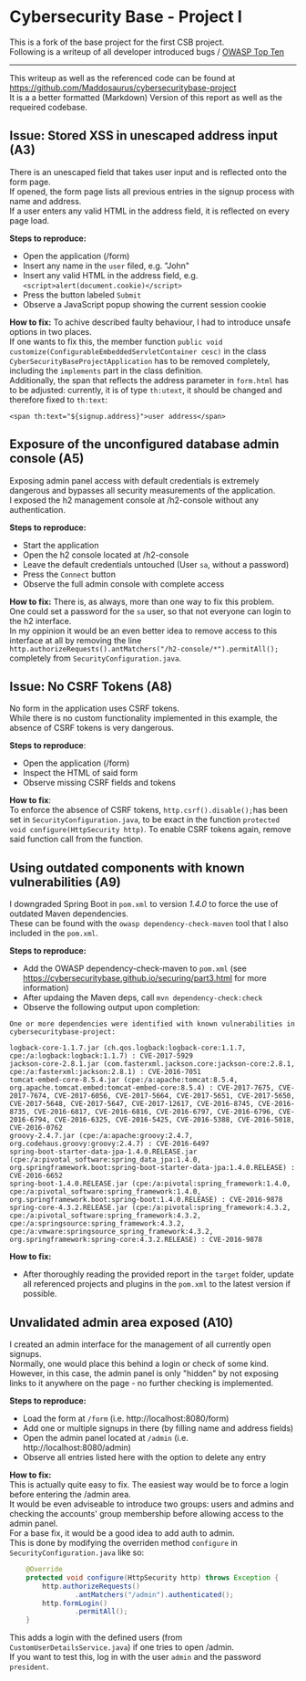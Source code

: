# Cybersecurity Base - Project I

This is a fork of the base project for the first CSB project.  
Following is a writeup of all developer introduced bugs / [OWASP Top Ten](https://www.owasp.org/index.php/Top_10_2013-Top_10)  
  
---

This writeup as well as the referenced code can be found at https://github.com/Maddosaurus/cybersecuritybase-project    
It is a a better formatted (Markdown) Version of this report as well as the requeired codebase.


## **Issue**: Stored XSS in unescaped address input (A3)
There is an unescaped field that takes user input and is reflected onto the form page.  
If opened, the form page lists all previous entries in the signup process with name and address.  
If a user enters any valid HTML in the address field, it is reflected on every page load.

**Steps to reproduce:**
- Open the application (/form)
- Insert any name in the `user` filed, e.g. "John"
- Insert any valid HTML in the address field, e.g. `<script>alert(document.cookie)</script>`
- Press the button labeled `Submit`
- Observe a JavaScript popup showing the current session cookie

**How to fix:**
To achive described faulty behaviour, I had to introduce unsafe options in two places.  
If one wants to fix this, the member function `public void customize(ConfigurableEmbeddedServletContainer cesc)` in the class `CyberSecurityBaseProjectApplication` has to be removed completely, including the `implements` part in the class definition.  
Additionally, the span that reflects the address parameter in `form.html` has to be adjusted: currently, it is of type `th:utext`, it should be changed and therefore fixed to `th:text`:  
```
<span th:text="${signup.address}">user address</span>
```


## Exposure of the unconfigured database admin console (A5)
Exposing admin panel access with default credentials is extremely dangerous and bypasses all security measurements of the application.  
I exposed the h2 management console at /h2-console without any authentication.  

**Steps to reproduce:**
- Start the application
- Open the h2 console located at /h2-console
- Leave the default credentials untouched (User `sa`, without a password)
- Press the `Connect` button
- Observe the full admin console with complete access  

**How to fix:**
There is, as always, more than one way to fix this problem.  
One could set a password for the `sa` user, so that not everyone can login to the h2 interface.  
In my oppinion it would be an even better idea to remove access to this interface at all by removing the line ` http.authorizeRequests().antMatchers("/h2-console/*").permitAll();` completely from `SecurityConfiguration.java`.  


## **Issue**: No CSRF Tokens (A8)
No form in the application uses CSRF tokens.  
While there is no custom functionality implemented in this example, the absence of CSRF tokens is very dangerous.  

**Steps to reproduce**:
- Open the application (/form)
- Inspect the HTML of said form
- Observe missing CSRF fields and tokens

**How to fix**:  
To enforce the absence of CSRF tokens, `http.csrf().disable();`has been set in `SecurityConfiguration.java`, to be exact in the function `protected void configure(HttpSecurity http)`. To enable CSRF tokens again, remove said function call from the function.


## Using outdated components with known vulnerabilities (A9)
I downgraded Spring Boot in `pom.xml` to version *1.4.0* to force the use of outdated Maven dependencies.  
These can be found with the `owasp dependency-check-maven` tool that I also included in the `pom.xml`.  

**Steps to reproduce:**  
- Add the OWASP dependency-check-maven to `pom.xml` (see https://cybersecuritybase.github.io/securing/part3.html for more information)
- After updaing the Maven deps, call `mvn dependency-check:check`
- Observe the following output upon completion: 

```
One or more dependencies were identified with known vulnerabilities in cybersecuritybase-project:

logback-core-1.1.7.jar (ch.qos.logback:logback-core:1.1.7, cpe:/a:logback:logback:1.1.7) : CVE-2017-5929
jackson-core-2.8.1.jar (com.fasterxml.jackson.core:jackson-core:2.8.1, cpe:/a:fasterxml:jackson:2.8.1) : CVE-2016-7051
tomcat-embed-core-8.5.4.jar (cpe:/a:apache:tomcat:8.5.4, org.apache.tomcat.embed:tomcat-embed-core:8.5.4) : CVE-2017-7675, CVE-2017-7674, CVE-2017-6056, CVE-2017-5664, CVE-2017-5651, CVE-2017-5650, CVE-2017-5648, CVE-2017-5647, CVE-2017-12617, CVE-2016-8745, CVE-2016-8735, CVE-2016-6817, CVE-2016-6816, CVE-2016-6797, CVE-2016-6796, CVE-2016-6794, CVE-2016-6325, CVE-2016-5425, CVE-2016-5388, CVE-2016-5018, CVE-2016-0762
groovy-2.4.7.jar (cpe:/a:apache:groovy:2.4.7, org.codehaus.groovy:groovy:2.4.7) : CVE-2016-6497
spring-boot-starter-data-jpa-1.4.0.RELEASE.jar (cpe:/a:pivotal_software:spring_data_jpa:1.4.0, org.springframework.boot:spring-boot-starter-data-jpa:1.4.0.RELEASE) : CVE-2016-6652
spring-boot-1.4.0.RELEASE.jar (cpe:/a:pivotal:spring_framework:1.4.0, cpe:/a:pivotal_software:spring_framework:1.4.0, org.springframework.boot:spring-boot:1.4.0.RELEASE) : CVE-2016-9878
spring-core-4.3.2.RELEASE.jar (cpe:/a:pivotal:spring_framework:4.3.2, cpe:/a:pivotal_software:spring_framework:4.3.2, cpe:/a:springsource:spring_framework:4.3.2, cpe:/a:vmware:springsource_spring_framework:4.3.2, org.springframework:spring-core:4.3.2.RELEASE) : CVE-2016-9878
```

**How to fix:**
- After thoroughly reading the provided report in the `target` folder, update all referenced projects and plugins in the `pom.xml` to the latest version if possible.


## Unvalidated admin area exposed (A10)
I created an admin interface for the management of all currently open signups.  
Normally, one would place this behind a login or check of some kind.  
However, in this case, the admin panel is only "hidden" by not exposing links to it anywhere on the page - no further checking is implemented.  

**Steps to reproduce:**  
- Load the form at `/form` (i.e. http://localhost:8080/form)
- Add one or multiple signups in there (by filling name and address fields)
- Open the admin panel located at `/admin` (i.e. http://localhost:8080/admin)
- Observe all entries listed here with the option to delete any entry

**How to fix:**  
This is actually quite easy to fix. The easiest way would be to force a login before entering the /admin area.  
It would be even adviseable to introduce two groups: users and admins and checking the accounts' group membership before allowing access to the admin panel.  
For a base fix, it would be a good idea to add auth to admin.  
This is done by modifying the overriden method `configure` in `SecurityConfiguration.java` like so:  
```java
    @Override
    protected void configure(HttpSecurity http) throws Exception {
        http.authorizeRequests()
                .antMatchers("/admin").authenticated();
        http.formLogin()
                .permitAll();
    }
```
This adds a login with the defined users (from `CustomUserDetailsService.java`) if one tries to open /admin.  
If you want to test this, log in with the user `admin` and the password `president`.
